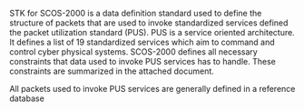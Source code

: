 STK for SCOS-2000 is a data definition standard used to define the structure of packets that are used to invoke standardized services defined the packet utilization standard (PUS). PUS is a service oriented architecture. It defines a list of 19 standardized services which aim to command and control cyber physical systems. SCOS-2000 defines all necessary constraints that data used to invoke PUS services has to handle. These constraints are summarized in the attached document.

All packets used to invoke PUS services are generally defined in a reference database 
